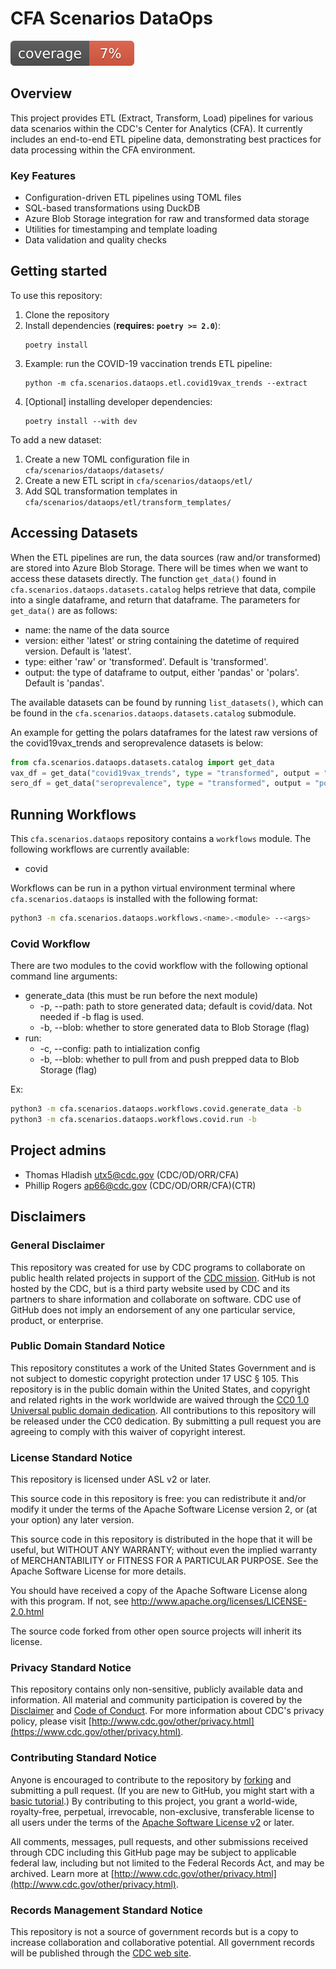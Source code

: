# CFA Scenarios DataOps

![](docs/assets/badges/coverage.svg)

## Overview

This project provides ETL (Extract, Transform, Load) pipelines for various data scenarios within the CDC's Center for Analytics (CFA). It currently includes an end-to-end ETL pipeline data, demonstrating best practices for data processing within the CFA environment.

### Key Features

- Configuration-driven ETL pipelines using TOML files
- SQL-based transformations using DuckDB
- Azure Blob Storage integration for raw and transformed data storage
- Utilities for timestamping and template loading
- Data validation and quality checks

## Getting started

To use this repository:

1. Clone the repository
2. Install dependencies (**requires: `poetry >= 2.0`**):
   ```
   poetry install
   ```
3. Example: run the COVID-19 vaccination trends ETL pipeline:
   ```
   python -m cfa.scenarios.dataops.etl.covid19vax_trends --extract
   ```
4. [Optional] installing developer dependencies:
   ```
   poetry install --with dev
   ```

To add a new dataset:
1. Create a new TOML configuration file in `cfa/scenarios/dataops/datasets/`
2. Create a new ETL script in `cfa/scenarios/dataops/etl/`
3. Add SQL transformation templates in `cfa/scenarios/dataops/etl/transform_templates/`

## Accessing Datasets

When the ETL pipelines are run, the data sources (raw and/or transformed) are stored into Azure Blob Storage. There will be times when we want to access these datasets directly. The function `get_data()` found in `cfa.scenarios.dataops.datasets.catalog` helps retrieve that data, compile into a single dataframe, and return that dataframe. The parameters for `get_data()` are as follows:
- name: the name of the data source
- version: either 'latest' or string containing the datetime of required version. Default is 'latest'.
- type: either 'raw' or 'transformed'. Default is 'transformed'.
- output: the type of dataframe to output, either 'pandas' or 'polars'. Default is 'pandas'.

The available datasets can be found by running `list_datasets()`, which can be found in the `cfa.scenarios.dataops.datasets.catalog` submodule.

An example for getting the polars dataframes for the latest raw versions of the covid19vax_trends and seroprevalence datasets is below:
```python
from cfa.scenarios.dataops.datasets.catalog import get_data
vax_df = get_data("covid19vax_trends", type = "transformed", output = "polars")
sero_df = get_data("seroprevalence", type = "transformed", output = "polars")
```

## Running Workflows

This `cfa.scenarios.dataops` repository contains a `workflows` module. The following workflows are currently available:
- covid

Workflows can be run in a python virtual environment terminal where `cfa.scenarios.dataops` is installed with the following format:
```bash
python3 -m cfa.scenarios.dataops.workflows.<name>.<module> --<args>
```

### Covid Workflow
There are two modules to the covid workflow with the following optional command line arguments:
- generate_data (this must be run before the next module)
   - -p, --path: path to store generated data; default is covid/data. Not needed if -b flag is used.
   - -b, --blob: whether to store generated data to Blob Storage (flag)
- run:
   - -c, --config: path to intialization config
   - -b, --blob: whether to pull from and push prepped data to Blob Storage (flag)

Ex:
```bash
python3 -m cfa.scenarios.dataops.workflows.covid.generate_data -b
python3 -m cfa.scenarios.dataops.workflows.covid.run -b
```


## Project admins

- Thomas Hladish <utx5@cdc.gov> (CDC/OD/ORR/CFA)
- Phillip Rogers <ap66@cdc.gov> (CDC/OD/ORR/CFA)(CTR)

## Disclaimers

### General Disclaimer

This repository was created for use by CDC programs to collaborate on public health related projects in support of the [CDC mission](https://www.cdc.gov/about/organization/mission.htm). GitHub is not hosted by the CDC, but is a third party website used by CDC and its partners to share information and collaborate on software. CDC use of GitHub does not imply an endorsement of any one particular service, product, or enterprise.

### Public Domain Standard Notice

This repository constitutes a work of the United States Government and is not
subject to domestic copyright protection under 17 USC § 105. This repository is in
the public domain within the United States, and copyright and related rights in
the work worldwide are waived through the [CC0 1.0 Universal public domain dedication](https://creativecommons.org/publicdomain/zero/1.0/).
All contributions to this repository will be released under the CC0 dedication. By
submitting a pull request you are agreeing to comply with this waiver of
copyright interest.

### License Standard Notice

This repository is licensed under ASL v2 or later.

This source code in this repository is free: you can redistribute it and/or modify it under
the terms of the Apache Software License version 2, or (at your option) any
later version.

This source code in this repository is distributed in the hope that it will be useful, but WITHOUT ANY
WARRANTY; without even the implied warranty of MERCHANTABILITY or FITNESS FOR A
PARTICULAR PURPOSE. See the Apache Software License for more details.

You should have received a copy of the Apache Software License along with this
program. If not, see http://www.apache.org/licenses/LICENSE-2.0.html

The source code forked from other open source projects will inherit its license.

### Privacy Standard Notice

This repository contains only non-sensitive, publicly available data and
information. All material and community participation is covered by the
[Disclaimer](https://github.com/CDCgov/template/blob/master/DISCLAIMER.md)
and [Code of Conduct](https://github.com/CDCgov/template/blob/master/code-of-conduct.md).
For more information about CDC's privacy policy, please visit [http://www.cdc.gov/other/privacy.html](https://www.cdc.gov/other/privacy.html).

### Contributing Standard Notice

Anyone is encouraged to contribute to the repository by [forking](https://help.github.com/articles/fork-a-repo)
and submitting a pull request. (If you are new to GitHub, you might start with a
[basic tutorial](https://help.github.com/articles/set-up-git).) By contributing
to this project, you grant a world-wide, royalty-free, perpetual, irrevocable,
non-exclusive, transferable license to all users under the terms of the
[Apache Software License v2](http://www.apache.org/licenses/LICENSE-2.0.html) or
later.

All comments, messages, pull requests, and other submissions received through
CDC including this GitHub page may be subject to applicable federal law, including but not limited to the Federal Records Act, and may be archived. Learn more at [http://www.cdc.gov/other/privacy.html](http://www.cdc.gov/other/privacy.html).

### Records Management Standard Notice

This repository is not a source of government records but is a copy to increase
collaboration and collaborative potential. All government records will be
published through the [CDC web site](http://www.cdc.gov).
